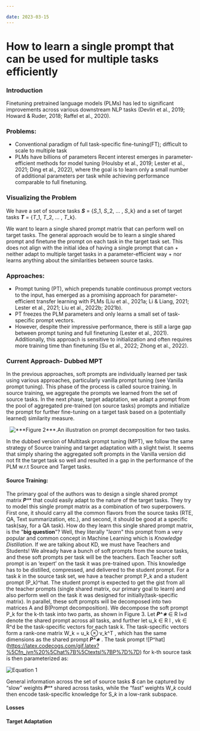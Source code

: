 ```yaml
---

date: 2023-03-15
---
```


# How to learn a single prompt that can be used for multiple tasks efficiently
### Introduction

Finetuning pretrained language models (PLMs) has led to significant improvements across various downstream NLP tasks (Devlin et al., 2019; Howard & Ruder, 2018; Raffel et al., 2020).

### Problems:
+ Conventional paradigm of full task-specific fine-tuning(FT); difficult to scale to multiple task
+ PLMs have billions of parameters 
Recent interest emerges in parameter-efficient methods for model tuning  (Houlsby et al., 2019; Lester et al., 2021; Ding et al., 2022), where the goal is to learn only a small number of additional parameters per task while achieving performance comparable to full finetuning.

### Visualizing the Problem
 
We have a set of source tasks ***S*** = {*S*_1, *S*_2, ... , *S*_k} and a set of target tasks  ***T*** = {*T*_1, *T*_2, ... , *T*_k}.

We want to learn a single shared prompt matrix that can perform well on target tasks. The general approach would be to learn a single shared prompt and finetune the prompt on each task in the target task set. This does not align with the initial idea of having a single prompt that can 
	+ neither adapt to multiple target tasks in a parameter-efficient way 
	+ nor learns anything about the similarities between source tasks. 


### Approaches:
+ Prompt tuning (PT), which prepends tunable continuous prompt vectors to the input, has emerged as a promising approach for parameter-efficient transfer learning with PLMs (Liu et al., 2021a; Li & Liang, 2021; Lester et al., 2021; Liu et al., 2022b; 2021b). 
+ PT freezes the PLM parameters and only learns a small set of task-specific prompt vectors.
+ However, despite their impressive performance, there is still a large gap between prompt tuning and full finetuning (Lester et al., 2021). Additionally, this approach is sensitive to initialization and often requires more training time than finetuning (Su et al., 2022; Zhong et al., 2022).

### Current Approach- Dubbed MPT
In the previous approaches, soft prompts are individually learned per task using various approaches, particularly vanilla prompt tuning (see Vanilla prompt tuning). This phase of the process is called source training. In source training, we aggregate the prompts we learned from the set of source tasks. In the next phase, target adaptation, we adapt a prompt from the pool of aggregated pre-trained (on source tasks) prompts and initialize the prompt for further fine-tuning on a target task based on a (potentially learned) similarity measure.

<p align="center">
  <img src="https://user-images.githubusercontent.com/39300414/226112617-20eb9806-b5b2-4555-9c1a-12829eba696d.png" alt="***Figure 2***.An illustration on prompt decomposition for two tasks."/>
</p>

In the dubbed version of Multitask prompt tuning (MPT), we follow the same strategy of Source training and target adaptation with a slight twist. It seems that simply sharing the aggregated soft prompts in the Vanilla version did not fit the target task so well and resulted in a gap in the performance of the PLM w.r.t Source and Target tasks. 
#### Source Training:
The primary goal of the authors was to design a single shared prompt matrix ***P^**** that could easily adapt to the nature of the target tasks. They try to model this single prompt matrix as a combination of two superpowers. First one, it should carry all the common flavors from the source tasks (RTE, QA, Text summarization, etc.), and second, it should be good at a specific task(say, for a QA task). How do they learn this single shared prompt matrix, is the "**big question**"?
Well, they literally "*learn*" this prompt from a very popular and common concept in Machine Learning which is *Knowledge Distillation*. If we are talking about KD, we must have Teachers and Students! 
We already have a bunch of soft prompts from the source tasks, and these soft prompts per task will be the teachers. Each Teacher soft prompt is an ‘expert’ on the task it was pre-trained upon. This knowledge has to be distilled, compressed, and delivered to the student prompt. For a task *k* in the source task set, we have a teacher prompt P_k and a student prompt (P_k)^hat. The student prompt is expected to get the gist from all the teacher prompts (single shared matrix, our primary goal to learn) and also perform well on the task it was designed for initially(task-specific matrix).
In parallel, these soft prompts will be decomposed into two matrices A and B(Prompt decomposition). We decompose the soft prompt P_k for the k-th task into two parts, as shown in Figure 3. Let ***P^∗*** ∈ R l×d denote the shared prompt across all tasks, and further let u_k ∈ R l , vk ∈ R^d be the task-specific vectors for each task k. The task-specific vectors form a rank-one matrix W_k = u_k ⊗ v_k^T , which has the same dimensions as the shared prompt ***P^∗*** . The task prompt ![P^hat] (https://latex.codecogs.com/gif.latex?%5Cfn_jvn%20%5Chat%7B%5Ctextsl%7BP%7D%7D) for k-th source task is then parameterized as:

![Equation 1](https://user-images.githubusercontent.com/39300414/226111397-72205dba-d768-4152-a7d0-d12f84cf31b2.gif)

General information across the set of source tasks ***S*** can be captured by “slow” weights ***P^**** shared across tasks, while the “fast” weights W_*k* could then encode task-specific knowledge for S_*k* in a low-rank subspace.

#### Losses
#### Target Adaptation
